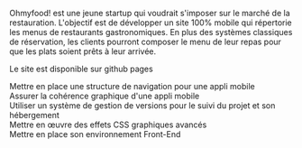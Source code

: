 Ohmyfood! est une jeune startup qui voudrait s'imposer sur le marché de la restauration. L'objectif est de développer un site 100% mobile qui répertorie les menus de restaurants gastronomiques. En plus des systèmes classiques de réservation, les clients pourront composer le menu de leur repas pour que les plats soient prêts à leur arrivée.

Le site est disponible sur github pages

Mettre en place une structure de navigation pour une appli mobile<br>
Assurer la cohérence graphique d'une appli mobile<br>
Utiliser un système de gestion de versions pour le suivi du projet et son hébergement<br>
Mettre en œuvre des effets CSS graphiques avancés<br>
Mettre en place son environnement Front-End
